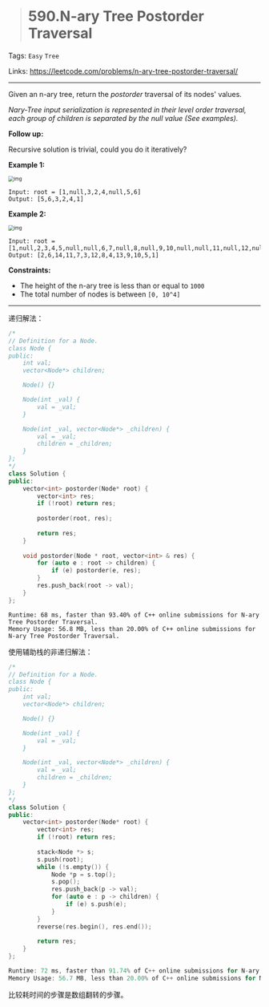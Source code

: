 > # 590.N-ary Tree Postorder Traversal

Tags: `Easy` `Tree`

Links: <https://leetcode.com/problems/n-ary-tree-postorder-traversal/>

---

Given an n-ary tree, return the *postorder* traversal of its nodes' values.

*Nary-Tree input serialization is represented in their level order traversal, each group of children is separated by the null value (See examples).*

 

**Follow up:**

Recursive solution is trivial, could you do it iteratively?

 

**Example 1:**

<img src="https://assets.leetcode.com/uploads/2018/10/12/narytreeexample.png" alt="img" style="zoom:67%;" />

```
Input: root = [1,null,3,2,4,null,5,6]
Output: [5,6,3,2,4,1]
```

**Example 2:**

<img src="https://assets.leetcode.com/uploads/2019/11/08/sample_4_964.png" alt="img" style="zoom:67%;" />

```
Input: root = [1,null,2,3,4,5,null,null,6,7,null,8,null,9,10,null,null,11,null,12,null,13,null,null,14]
Output: [2,6,14,11,7,3,12,8,4,13,9,10,5,1]
```

 

**Constraints:**

- The height of the n-ary tree is less than or equal to `1000`
- The total number of nodes is between `[0, 10^4]`

---

递归解法：

```c++
/*
// Definition for a Node.
class Node {
public:
    int val;
    vector<Node*> children;

    Node() {}

    Node(int _val) {
        val = _val;
    }

    Node(int _val, vector<Node*> _children) {
        val = _val;
        children = _children;
    }
};
*/
class Solution {
public:
    vector<int> postorder(Node* root) {
        vector<int> res;
        if (!root) return res;
        
        postorder(root, res);
        
        return res;
    }
    
    void postorder(Node * root, vector<int> & res) {
        for (auto e : root -> children) {
            if (e) postorder(e, res);
        }
        res.push_back(root -> val);
    }
};
```

```
Runtime: 68 ms, faster than 93.40% of C++ online submissions for N-ary Tree Postorder Traversal.
Memory Usage: 56.8 MB, less than 20.00% of C++ online submissions for N-ary Tree Postorder Traversal.
```

使用辅助栈的非递归解法：

```c++
/*
// Definition for a Node.
class Node {
public:
    int val;
    vector<Node*> children;

    Node() {}

    Node(int _val) {
        val = _val;
    }

    Node(int _val, vector<Node*> _children) {
        val = _val;
        children = _children;
    }
};
*/
class Solution {
public:
    vector<int> postorder(Node* root) {
        vector<int> res;
        if (!root) return res;
        
        stack<Node *> s;
        s.push(root);
        while (!s.empty()) {
            Node *p = s.top();
            s.pop();
            res.push_back(p -> val);
            for (auto e : p -> children) {
                if (e) s.push(e);
            }
        }
        reverse(res.begin(), res.end());
        
        return res;
    }
};
```

```c
Runtime: 72 ms, faster than 91.74% of C++ online submissions for N-ary Tree Postorder Traversal.
Memory Usage: 56.7 MB, less than 20.00% of C++ online submissions for N-ary Tree Postorder Traversal.
```

比较耗时间的步骤是数组翻转的步骤。